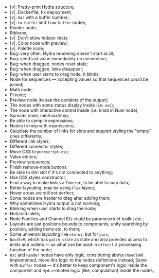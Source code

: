 
* [v]: Pretty-print Hydra structure;
* [v]: Dockerfile, fix deployment;
* [v]: `Out` with a buffer number;
* [v]: `to-buffer` and `from-buffer` nodes;
* Render node;
* Ribbons;
* [v]: Don't show hidden inlets;
* [v]: Color node with preview;
* [v]: Palette node;
* Bug: very often, Hydra rendering doesn't start at all;
* Bug: send last value immediately on connection;
* Bug: when dragged, nodes reset state;
* Bug: when dragged, links disappear;
* Bug: when user starts to drag node, it blinks;
* Node for sequences — accepting values so that sequences could be joined;
* Math node;
* Pi node;
* Preview node (to see the contents of the output);
* The nodes with some status display inside (i.e. `osc`);
* The node with interactive control inside (i.e. knob in Num node);
* Spreads node, min/max/step;
* Be able to compile expressions;
* Nodes to help with expressions;
* Caluclate the number of links for slots and support styling the "empty" ones differently;
* Different link styles;
* Different connector styles;
* Move CSS to `purescript-css`;
* Value editors;
* Preview sequences;
* Finish remove-node buttons;
* Be able to dim slot if it's not connected to anything;
* Use CSS styles constructor;
* Find a way to make `Node`s a `Functor`, to be able to map data;
* Better layouting, may be using `Flex` layout;
* Hover areas are still not perfect;
* Some nodes are harder to drag after adding them;
* Why sometimes Hydra output is not working;
* Blinking when user starts to drag the node;
* Hot/cold inlets;
* Node Families and Channel IDs could be parameters of toolkit etc.;
* Layouts are just positions bounds to components, unify searching by position, adding items etc. to them;
* Some universal layouting like `elm-ui`, but for `purs`;
* `NoodleM`, which has `patch_state` as state and also provides access to inlets and outlets — so what can be used in `effectful` processing function of the node;
* `Osc` and `Render` nodes have only logic, considering above (`NoodleM`) implemented, move this logic to the nodes definitions instead; Same with `Buffer` nodes — it's better to keep component's logic inside the component and `Hydra`-related logic (like, compulation) inside the nodes;
